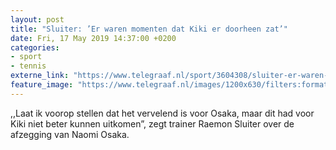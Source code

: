 ```yaml
---
layout: post
title: "Sluiter: ’Er waren momenten dat Kiki er doorheen zat’"
date: Fri, 17 May 2019 14:37:00 +0200
categories: 
- sport 
- tennis 
externe_link: "https://www.telegraaf.nl/sport/3604308/sluiter-er-waren-momenten-dat-kiki-er-doorheen-zat"
feature_image: "https://www.telegraaf.nl/images/1200x630/filters:format(jpeg):quality(80)/cdn-kiosk-api.telegraaf.nl/9addc72a-78a0-11e9-a93e-02d2fb1aa1d7.jpg"
---
```


<p class="intro">,,Laat ik voorop stellen dat het vervelend is voor Osaka, maar dit had voor Kiki niet beter kunnen uitkomen”, zegt trainer Raemon Sluiter over de afzegging van Naomi Osaka.</p>
